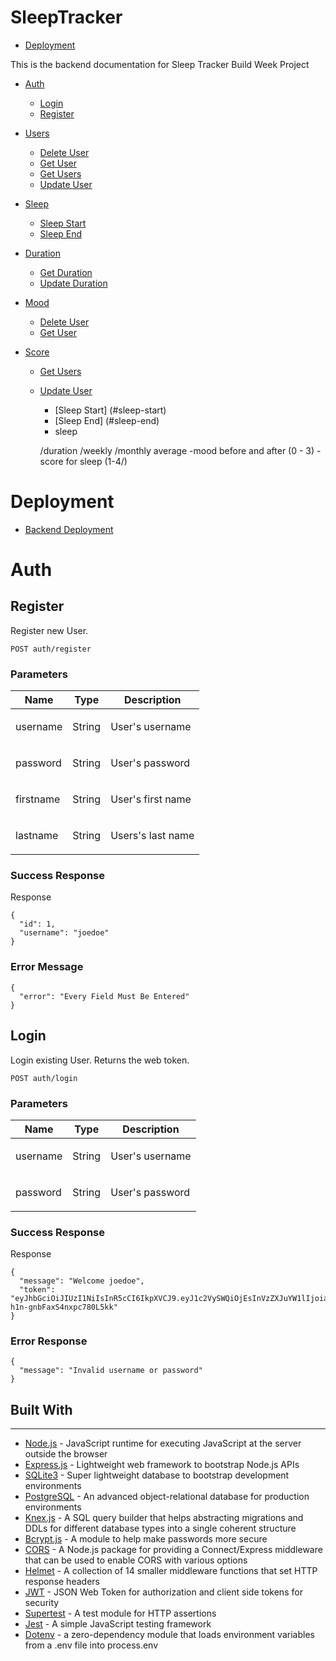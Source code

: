 # SleepTracker

* [Deployment](#deployment)

This is the backend documentation for Sleep Tracker Build Week Project

* [Auth](#auth)
  + [Login](#login)
  + [Register](#register)

* [Users](#users)
  + [Delete User](#delete-user)
  + [Get User](#get-user)
  + [Get Users](#get-users)
  + [Update User](#update-user)

* [Sleep](#sleep)
  + [Sleep Start](#sleep-start)
  + [Sleep End](#sleep-end)

* [Duration](#duration)
  + [Get Duration](#get-duration)
  + [Update Duration](#update-duration)

* [Mood](#mood)
  + [Delete User](#delete-user)
  + [Get User](#get-user)

* [Score](#score)
  + [Get Users](#get-users)
  + [Update User](#update-user)
    - [Sleep Start] (#sleep-start)
    - [Sleep End] (#sleep-end)
    - sleep

    /duration
    /weekly
    /monthly average
    -mood before and after (0 - 3)
    -score for sleep (1-4/)

# Deployment <a name="deployment"></a>

* [Backend Deployment](https://sleeptracker4.herokuapp.com/)

# Auth

## Register

<p>Register new User.</p>

	POST auth/register

### Parameters

| Name    | Type      | Description                          |
|---------|-----------|--------------------------------------|
| username			| String			|  <p>User's username</p>							|
| password			| String			|  <p>User's password</p>							|
| firstname			| String			|  <p>User's first name</p>							|
| lastname			| String			|  <p>Users's last name</p>							|

### Success Response

Response

``` 
{
  "id": 1,
  "username": "joedoe"
}

```

### Error Message

``` 
{
  "error": "Every Field Must Be Entered"
}
```

## Login

<p>Login existing User.  Returns the web token.</p>

	POST auth/login

### Parameters

| Name    | Type      | Description                          |
|---------|-----------|--------------------------------------|
| username			| String			|  <p>User's username</p>							|
| password			| String			|  <p>User's password</p>							|

### Success Response

Response

``` 
{
  "message": "Welcome joedoe",
  "token": "eyJhbGciOiJIUzI1NiIsInR5cCI6IkpXVCJ9.eyJ1c2VySWQiOjEsInVzZXJuYW1lIjoiam9lZG9lIiwiaWF0IjoxNTkwMDE3MTQ1LCJleHAiOjE1OTAwMjQzNDV9.cgZzopb7bC9SN7ewzyQ-h1n-gnbFaxS4nxpc780L5kk"
}
```

### Error Response

``` 
{
  "message": "Invalid username or password"
}
```




## Built With

---

- [Node.js](https://en.wikipedia.org/wiki/Node.js) - JavaScript runtime for executing JavaScript at the server outside the browser
- [Express.js](https://expressjs.com/) - Lightweight web framework to bootstrap Node.js APIs
- [SQLite3](https://www.sqlite.org/index.html) - Super lightweight database to bootstrap development environments
- [PostgreSQL](https://www.postgresql.org/) - An advanced object-relational database for production environments
- [Knex.js](https://knexjs.org/) - A SQL query builder that helps abstracting migrations and DDLs for different database types into a single coherent structure
- [Bcrypt.js](https://www.npmjs.com/package/bcryptjs) - A module to help make passwords more secure
- [CORS](https://www.npmjs.com/package/cors) - A Node.js package for providing a Connect/Express middleware that can be used to enable CORS with various options
- [Helmet](https://www.npmjs.com/package/helmet) - A collection of 14 smaller middleware functions that set HTTP response headers
- [JWT](https://jwt.io/) - JSON Web Token for authorization and client side tokens for security
- [Supertest](https://www.npmjs.com/package/supertest) - A test module for HTTP assertions
- [Jest](https://jestjs.io/) - A simple JavaScript testing framework
- [Dotenv](https://www.npmjs.com/package/dotenv) - a zero-dependency module that loads environment variables from a .env file into process.env
